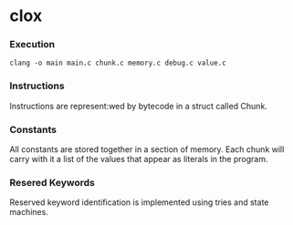 # clox

### Execution
`clang -o main main.c chunk.c memory.c debug.c value.c`

### Instructions
Instructions are represent:wed by bytecode in a struct called Chunk.

### Constants
All constants are stored together in a section of memory. Each chunk will carry with it a list of the values that appear as literals in the program.

### Resered Keywords
Reserved keyword identification is implemented using tries and state machines.
